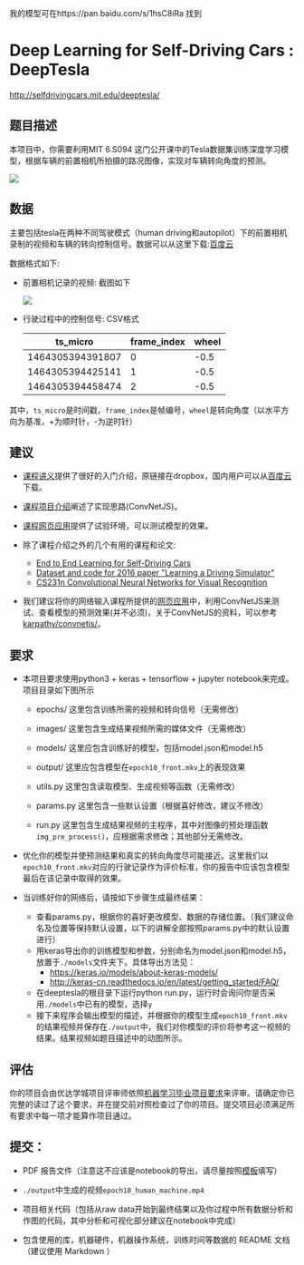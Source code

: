 我的模型可在https://pan.baidu.com/s/1hsC8iRa 找到
# Deep Learning for Self-Driving Cars : DeepTesla
http://selfdrivingcars.mit.edu/deeptesla/
  
## 题目描述
本项目中，你需要利用MIT 6.S094 这门公开课中的Tesla数据集训练深度学习模型，根据车辆的前置相机所拍摄的路况图像，实现对车辆转向角度的预测。

![](./images/img/gif_tesla_vgg.gif)

## 数据
主要包括tesla在两种不同驾驶模式（human driving和autopilot）下的前置相机录制的视频和车辆的转向控制信号。数据可以从这里下载:[百度云](https://pan.baidu.com/s/1hrEWtyG)

数据格式如下:
  
  - 前置相机记录的视频: 截图如下
    
    ![](./images/img/frame_1173.jpg)

 
- 行驶过程中的控制信号: CSV格式

    ts_micro         | frame_index | wheel 
    ------------------|-------------|-------
      1464305394391807 | 0           | -0.5  
      1464305394425141 | 1           | -0.5  
      1464305394458474 | 2           | -0.5  


其中，`ts_micro`是时间戳，`frame_index`是帧编号，`wheel`是转向角度（以水平方向为基准，+为顺时针，-为逆时针）


## 建议
* [课程讲义](https://www.dropbox.com/s/q34bi7t0udms01x/lecture3.pdf?dl=1)提供了很好的入门介绍，原链接在dropbox，国内用户可以从[百度云](https://pan.baidu.com/s/1i472Jad)下载。
* [课程项目介绍](http://selfdrivingcars.mit.edu/deeptesla/)阐述了实现思路(ConvNetJS)。
* [课程网页应用](http://selfdrivingcars.mit.edu/deepteslajs/)提供了试验环境，可以测试模型的效果。
* 除了课程介绍之外的几个有用的课程和论文:
    - [End to End Learning for Self-Driving Cars](https://images.nvidia.com/content/tegra/automotive/images/2016/solutions/pdf/end-to-end-dl-using-px.pdf)
    - [Dataset and code for 2016 paper "Learning a Driving Simulator" ](https://github.com/commaai/research/blob/master/train_steering_model.py)
    - [CS231n Convolutional Neural Networks for Visual Recognition](http://cs231n.github.io/neural-networks-1/)

* 我们建议将你的网络输入课程所提供的[网页应用](http://selfdrivingcars.mit.edu/deepteslajs/)中，利用ConvNetJS来测试、查看模型的预测效果(并不必须)，关于ConvNetJS的资料，可以参考[karpathy/convnetjs/](http://cs.stanford.edu/people/karpathy/convnetjs/)。

## 要求
* 本项目要求使用python3 + keras + tensorflow + jupyter notebook来完成。项目目录如下图所示

    - epochs/ 这里包含训练所需的视频和转向信号（无需修改）
    - images/ 这里包含生成结果视频所需的媒体文件（无需修改）
    - models/ 这里应包含训练好的模型，包括model.json和model.h5
    - output/ 这里应包含模型在`epoch10_front.mkv`上的表现效果
    
    - utils.py 这里包含读取模型、生成视频等函数（无需修改）
    - params.py 这里包含一些默认设置（根据喜好修改，建议不修改）
    - run.py 这里包含生成结果视频的主程序，其中对图像的预处理函数`img_pre_process()`，应根据需求修改；其他部分无需修改。
    
    

* 优化你的模型并使预测结果和真实的转向角度尽可能接近。这里我们以`epoch10_front.mkv`对应的行驶记录作为评价标准，你的报告中应该包含模型最后在该记录中取得的效果。

* 当训练好你的网络后，请按如下步骤生成最终结果： 
    - 查看params.py，根据你的喜好更改模型、数据的存储位置。（我们建议命名及位置等保持默认设置，以下的讲解全部按照params.py中的默认设置进行）
    - 用keras导出你的训练模型和参数，分别命名为model.json和model.h5，放置于`./models`文件夹下。具体导出方法见：
        - https://keras.io/models/about-keras-models/
        - http://keras-cn.readthedocs.io/en/latest/getting_started/FAQ/
    - 在deeptesla的根目录下运行python run.py，运行时会询问你是否采用`./models`中已有的模型，选择`y`
    - 接下来程序会输出模型的描述，并根据你的模型生成`epoch10_front.mkv`的结果视频并保存在`./output`中，我们对你模型的评价将参考这一视频的结果。结果视频如题目描述中的动图所示。


## 评估
你的项目会由优达学城项目评审师依照[机器学习毕业项目要求](https://review.udacity.com/#!/rubrics/273/view)来评审。请确定你已完整的读过了这个要求，并在提交前对照检查过了你的项目。提交项目必须满足所有要求中每一项才能算作项目通过。
                                
                                
## 提交：
* PDF 报告文件（注意这不应该是notebook的导出，请尽量按照[模板](https://github.com/nd009/capstone/blob/master/capstone_report_template.md)填写）

* `./output`中生成的视频`epoch10_human_machine.mp4`

* 项目相关代码（包括从raw data开始到最终结果以及你过程中所有数据分析和作图的代码，其中分析和可视化部分建议在notebook中完成）

* 包含使用的库，机器硬件，机器操作系统，训练时间等数据的 README 文档（建议使用 Markdown ）
